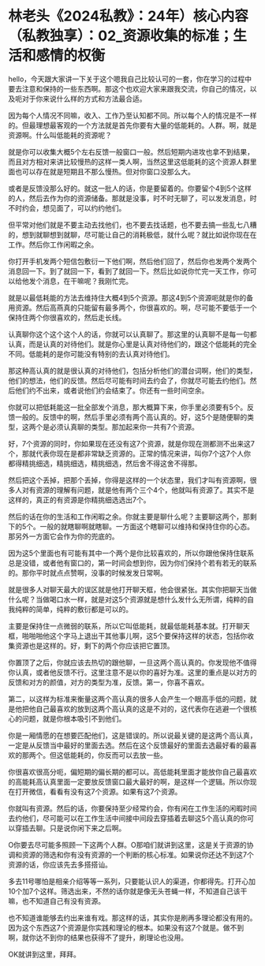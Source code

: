 # 林老头《2024私教》：24年）核心内容（私教独享）：02_资源收集的标准；生活和感情的权衡

hello，今天跟大家讲一下关于这个嗯我自己比较认可的一套，你在学习的过程中要去注意和保持的一些东西啊。那这个也欢迎大家来跟我交流，你自己的情况，以及呃对于你来说什么样的方式和方法最合适。

因为每个人情况不同嘛，收入、工作乃至认知都不同。所以每个人的情况是不一样的。但最理想最客观的一个方法就是首先你要有大量的低能耗的。人群。啊，就是资源啊。什么叫低能耗的资源呢？

就是你可以收集大概5个左右反馈一般窗口一般。然后短期内进攻也拿不到结果，而且对方相对来讲比较慢热的这样一类人啊，当然这里这低能耗的这个资源人群里面也可以存在就是短期且不那么慢热。但对你窗口没那么大。

或者是反馈没那么好的。就这一批人的话，你是要留着的。你要留个4到5个这样的人，然后去作为你的资源储备。那就是没事，时不时无聊了，可以发发消息，时不时约会，想见面了，可以约约他们。

但平常对他们就是不要主动去找他们，也不要去找话题，也不要去搞一些乱七八糟的，想到就聊想到就聊，尽可能让自己的消耗极低，就什么呢？就比如说你现在在工作。然后你工作闲暇之余。

你打开手机发两个短信包敷衍一下他们啊，然后他们回了，然后你也发两个发两个消息回一下。到了就回一下，看到了就回一下。然后比如说你忙完一天工作，你可以给他发个消息，在干嘛呢？我刚忙完。

就是以最低耗能的方法去维持住大概4到5个资源。那这4到5个资源呃就是你的备用资源。然后高燕真的只能留有最多两个，你很喜欢的。啊，尽可能不要低于一个保持住两个你很喜欢的，然后走长线。

认真聊你这个这个这个人的话，你就可以认真聊了。那这里的认真聊不是每一句都认真，而是认真的对待他们。就是你心里是认真对待他们的，跟这个低能耗的完全不同。低能耗的是你可能没有特别的去认真对待他们。

那这种高认真的就是很认真的对待他们，包括分析他们的潜台词啊，他们的类型，他们的想法，他们的反馈。然后尽可能有时间去约会了，你就尽可能去约他们。然后他们约不出来，或者说他们约会结束了。你还有一些时间空余。

你就可以把低耗能这一批全部发个消息，那大概算下来，你手里必须要有5个。反馈一般的。反馈中的啊，然后手里必须有两个高认真的。好，这5个是随便聊的类型，这两个是必须认真聊的类型。那加起来你一共有7个资源。

好，7个资源的同时，你如果现在还没有这7个资源，就是你现在测都测不出来这7个，那就代表你现在是都非常缺乏资源的。正常的情况来讲，叫你7个这7个人你都得精挑细选，精挑细选，精挑细选，然后舍不得这舍不得那。

然后把这个丢掉，把那个丢掉，你得是这样的一个状态里，我们才叫有资源啊，很多人对有资源的理解有问题，就是他有两个三个4个，他就叫有资源了。其实不是这样的，真正的有资源是你精挑细选选出7个。

然后的话在你的生活和工作闲暇之余。你就主要是聊什么呢？主要聊这两个，那剩下的5个。一般的就瞎聊啊就瞎聊。一方面这个瞎聊可以维持和保持住你的心态。那另外一方面它会作为你的兜底的。

因为这5个里面也有可能有其中一个两个是你比较喜欢的，所以你跟他保持住联系总是没错，或者他有窗口的，第一时间会想到你，因为你们保持个若有若无的联系的。那你平时就点点赞啊，没事的时候发发日常啊。

就是很多人对聊天最大的误区就是他打开聊天框，他会很紧张。其实你把聊天当做什么呢？当做喝口水一样，就是对这5个资源就是想什么发什么无所谓，纯粹的自我纯粹的简单，纯粹的敷衍都是可以的。

主要是保持住一点微弱的联系，所以它叫低能耗，就最低能耗基本就。打开聊天框，啪啪啪他这个字马上退出干其他事儿啊，这5个要保持这样的状态，包括你收集资源也是这样的。好，剩下的两个你应该把它置顶。

你置顶了之后，你就应该去热切的跟他聊，一旦这两个高认真的。你发现他不值得你认真，或者他反馈不行。这里注意不是以你的喜好为准。这里的重点是以对方的反馈和对方的颜值，对方的类型为准，反馈。第一，你喜不喜欢。

第二，以这样为标准来衡量这两个高认真的很多人会产生一个眼高手低的问题，就是他把他自己最喜欢的放到这两个高认真的这是不对的，这代表你在逃避一个很核心的问题，就是你根本吸引不到他们。

你是一厢情愿的在想要匹配他们，这是错误的。所以说最关键的是这两个高认真，一定是从反馈当中最好的里面去选。然后在这个反馈最好的里面去选最好看的最喜欢的那两个。但这低能耗的，你反而可以去放一些。

你很喜欢很高分呃，偏短期的偏长期的都可以。高低能耗里面才能放你自己最喜欢的高能耗高认真里面一定要放反馈窗口最大最好的啊，是这样一个逻辑。所以你现在打开微信，看看有没有这7个资源。如果有这7个资源。

你就叫有资源。然后的话，你要保持至少经常约会，你有闲在工作生活的闲暇时间去约他们，尽可能可以在工作生活中间接中间段去穿插着去聊这5个高认真的你可以穿插去聊。只是说你闲下来之后啊。

O你要去尽可能多照顾一下这两个人群。O那咱们就讲到这里，这是关于资源的协调和资源的筛选和你有没有资源的一个判断的核心标准。如果说你还达不到这7个资源的话，你应该先去多搭搭讪。

多去11号哪怕是相亲介绍等等一系列，只要能认识人的渠道，你都得先。打开心加10个加7个这样。筛选出来，不然的话你就是像无头苍蝇一样，不知道自己该干嘛，也不知道自己有没有资源。

也不知道谁能够去约出来谁有戏。那这样的话，其实你是刷再多理论都没有用的。因为这个东西这7个资源是你实践和理论的根本。如果没有这7个就是。做不到啊，就你达不到你的结果也获得不了提升，刷理论也没用。

OK就讲到这里，拜拜。